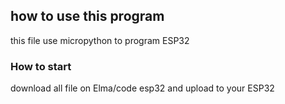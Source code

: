 ## how to use this program

this file use micropython to program ESP32


### How to start
download all file on Elma/code esp32 and upload to your ESP32
